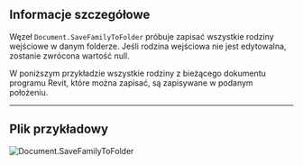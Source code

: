 ## Informacje szczegółowe
Węzeł `Document.SaveFamilyToFolder` próbuje zapisać wszystkie rodziny wejściowe w danym folderze. Jeśli rodzina wejściowa nie jest edytowalna, zostanie zwrócona wartość null.

W poniższym przykładzie wszystkie rodziny z bieżącego dokumentu programu Revit, które można zapisać, są zapisywane w podanym położeniu.
___
## Plik przykładowy

![Document.SaveFamilyToFolder](./Revit.Application.Document.SaveFamilyToFolder_img.jpg)

